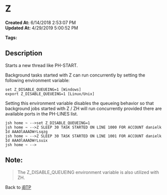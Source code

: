 # Z

**Created At:** 6/14/2018 2:53:07 PM  
**Updated At:** 4/29/2019 5:00:52 PM  

**Tags:**
<badge text='background process' vertical='middle' />

## Description 

Starts a new thread like PH-START.

Background tasks started with Z can run concurrently by setting the following environment variable:

```
set Z_DISABLE_QUEUEING=1 [Windows] 
export Z_DISABLE_QUEUEING=1 [Linux/Unix]
```

Setting this environment variable disables the queueing behavior so that background jobs started with Z / ZH will run concurrently provided there are available ports in the PH-LINES list.

```
jsh home ~ -->set Z_DISABLE_QUEUEING=1 
jsh home ~ -->Z SLEEP 30 TASK STARTED ON LINE 1000 FOR ACCOUNT danielk Id AAAOlAAADWrLsqzg 
jsh home ~ -->Z SLEEP 30 TASK STARTED ON LINE 1001 FOR ACCOUNT danielk Id AAAOlAAADWrLsuix 
jsh home ~ -->
```



## Note: 


> The Z\_DISABLE\_QUEUEING environment variable is also utilized with ZH.




Back to [jBTP](jbtp)
